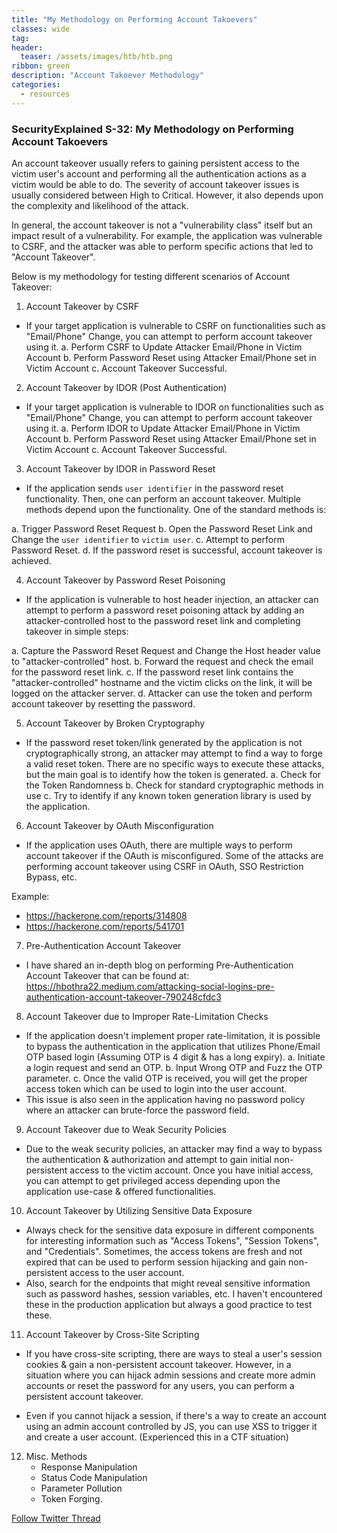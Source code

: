 ```yaml
---
title: "My Methodology on Performing Account Takoevers"
classes: wide
tag: 
header:
  teaser: /assets/images/htb/htb.png
ribbon: green
description: "Account Takoever Methodology"
categories:
  - resources
---
```



### SecurityExplained S-32: My Methodology on Performing Account Takoevers


An account takeover usually refers to gaining persistent access to the victim user's account and performing all the authentication actions as a victim would be able to do. The severity of account takeover issues is usually considered between High to Critical. However, it also depends upon the complexity and likelihood of the attack.

In general, the account takeover is not a "vulnerability class" itself but an impact result of a vulnerability. For example, the application was vulnerable to CSRF, and the attacker was able to perform specific actions that led to "Account Takeover".

Below is my methodology for testing different scenarios of Account Takeover:

1. Account Takeover by CSRF
- If your target application is vulnerable to CSRF on functionalities such as "Email/Phone" Change, you can attempt to perform account takeover using it.
a. Perform CSRF to Update Attacker Email/Phone in Victim Account
b. Perform Password Reset using Attacker Email/Phone set in Victim Account
c. Account Takeover Successful.

2. Account Takeover by IDOR (Post Authentication)
- If your target application is vulnerable to IDOR on functionalities such as "Email/Phone" Change, you can attempt to perform account takeover using it.
a. Perform IDOR to Update Attacker Email/Phone in Victim Account
b. Perform Password Reset using Attacker Email/Phone set in Victim Account
c. Account Takeover Successful.

3. Account Takeover by IDOR in Password Reset
- If the application sends `user identifier` in the password reset functionality. Then, one can perform an account takeover. Multiple methods depend upon the functionality. One of the standard methods is:

a. Trigger Password Reset Request
b. Open the Password Reset Link and Change the `user identifier` to `victim user`.
c. Attempt to perform Password Reset.
d. If the password reset is successful, account takeover is achieved.

4. Account Takeover by Password Reset Poisoning
- If the application is vulnerable to host header injection, an attacker can attempt to perform a password reset poisoning attack by adding an attacker-controlled host to the password reset link and completing takeover in simple steps:

a. Capture the Password Reset Request and Change the Host header value to "attacker-controlled" host.
b. Forward the request and check the email for the password reset link.
c. If the password reset link contains the "attacker-controlled" hostname and the victim clicks on the link, it will be logged on the attacker server.
d. Attacker can use the token and perform account takeover by resetting the password.

5. Account Takeover by Broken Cryptography
- If the password reset token/link generated by the application is not cryptographically strong, an attacker may attempt to find a way to forge a valid reset token. There are no specific ways to execute these attacks, but the main goal is to identify how the token is generated.
a. Check for the Token Randomness
b. Check for standard cryptographic methods in use
c. Try to identify if any known token generation library is used by the application.

6. Account Takeover by OAuth Misconfiguration
- If the application uses OAuth, there are multiple ways to perform account takeover if the OAuth is misconfigured. Some of the attacks are performing account takeover using CSRF in OAuth, SSO Restriction Bypass, etc.

Example:
- https://hackerone.com/reports/314808
- https://hackerone.com/reports/541701

7. Pre-Authentication Account Takeover
- I have shared an in-depth blog on performing Pre-Authentication Account Takeover that can be found at: https://hbothra22.medium.com/attacking-social-logins-pre-authentication-account-takeover-790248cfdc3

8. Account Takeover due to Improper Rate-Limitation Checks
- If the application doesn't implement proper rate-limitation, it is possible to bypass the authentication in the application that utilizes Phone/Email OTP based login (Assuming OTP is 4 digit & has a long expiry).
a. Initiate a login request and send an OTP.
b. Input Wrong OTP and Fuzz the OTP parameter.
c. Once the valid OTP is received, you will get the proper access token which can be used to login into the user account.
- This issue is also seen in the application having no password policy where an attacker can brute-force the password field.

9. Account Takeover due to Weak Security Policies
- Due to the weak security policies, an attacker may find a way to bypass the authentication & authorization and attempt to gain initial non-persistent access to the victim account. Once you have initial access, you can attempt to get privileged access depending upon the application use-case & offered functionalities.

10. Account Takeover by Utilizing Sensitive Data Exposure
- Always check for the sensitive data exposure in different components for interesting information such as "Access Tokens", "Session Tokens", and "Credentials". Sometimes, the access tokens are fresh and not expired that can be used to perform session hijacking and gain non-persistent access to the user account.
- Also, search for the endpoints that might reveal sensitive information such as password hashes, session variables, etc. I haven't encountered these in the production application but always a good practice to test these.

11. Account Takeover by Cross-Site Scripting
- If you have cross-site scripting, there are ways to steal a user's session cookies & gain a non-persistent account takeover. However, in a situation where you can hijack admin sessions and create more admin accounts or reset the password for any users, you can perform a persistent account takeover.

- Even if you cannot hijack a session, if there's a way to create an account using an admin account controlled by JS, you can use XSS to trigger it and create a user account. (Experienced this in a CTF situation)

12. Misc. Methods
    - Response Manipulation
    - Status Code Manipulation
    - Parameter Pollution
    - Token Forging.



[Follow Twitter Thread](https://twitter.com/harshbothra_/status/1488504894294466561?s=20&t=DGEwqEwXwFbWH0VXkOKVsQ)
